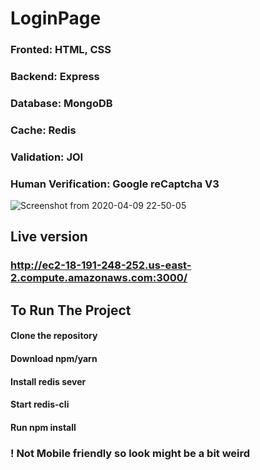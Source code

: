 # LoginPage

### Fronted: HTML, CSS
### Backend: Express
### Database: MongoDB
### Cache: Redis
### Validation: JOI
### Human Verification: Google reCaptcha V3

![Screenshot from 2020-04-09 22-50-05](https://user-images.githubusercontent.com/25588116/78922772-bce44580-7ab4-11ea-8288-0aeccaf20360.png)

## Live version
### http://ec2-18-191-248-252.us-east-2.compute.amazonaws.com:3000/

## To Run The Project

#### Clone the repository
#### Download npm/yarn
#### Install redis sever
#### Start redis-cli
#### Run npm install

### ! Not Mobile friendly so look might be a bit weird
